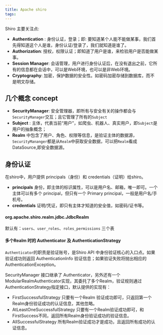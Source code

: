 ```yaml
---
title: Apache shiro
tags:
---
```


Shiro 主要关注点:
* **Authentication** : 身份认证，登录；即: 要知道某个人能不能做某事，我们首先得知道这个人是谁，身份认证/登录了，我们就知道是谁了。
* **Authorization**: 授权，权限认证；即知道了用户是谁，来检验用户是否能做某事。
* **Session Manager**: 会话管理，用户进行身份认证后，在没有退出之前，它所有的信息都在会话中，可以是Web环境，也可以是非Web环境。
* **Cryptography**: 加密，保护数据的安全性。如密码加密存储到数据库，而不是明文存储。

## 几个概念 concept
* **SecurityManager**: 安全管理器，即所有与安全有关的操作都会与`SecurityManager`交互；且它管理了所有的`Subject`
* **Subject** : 主体，代表当前“用户”，如爬虫、机器人、真实用户，即`Subject`是用户的抽象概念；
* **Realm** 中包含了用户、角色、权限等信息，是验证主体的数据源，`SecurityMananger`都是从`Realm`中获取安全数据，可以把`Realm`看成DataSource,即安全数据源。

## 身份认证
在shiro中，用户提供 principals（身份）和 credentials（证明）给shiro。

* **principals** 身份，即主体的标识属性，可以是用户名、邮箱，唯一即可。一个主体可以有多个 principal，但只有一个 Primary principal，一般是用户名/手机号。
* **credentials** 证明/凭证，即只有主体才知道的安全值，如密码/证书等。

#### org.apache.shiro.realm.jdbc.JdbcRealm
默认有：`users`、`user_roles`、`roles_permissions` 三个表

#### 多个Realm 时的 Authenticator 及 AuthenticationStrategy
`Authenticator`的职责是验证账号，是Shiro API 中身份验证核心的入口点。如果验证成功则返回 AuthenticationInfo 验证信息；如果验证失败将抛出相应的 AuthenticationException。

SecurityManager 接口继承了 Authenticator，另外还有一个ModularRealmAuthenticator实现，其委托了多个Realm，验证规则通过 AuthenticationStrategy指定接口，默认提供的实现有：
* FirstSuccessfulStrategy 只要有一个Realm 验证成功即可，只返回第一个Realm身份验证成功的认证信息，其他忽略。
* AtLeastOneSuccessfulStrategy 只要有一个Realm验证成功即可，和FirstSuccess不同，返回所有Realm身份验证成功的验证信息。
* AllSuccessfulStrategy 所有Realm验证成功才是成功，且返回所有成功的认证信息。